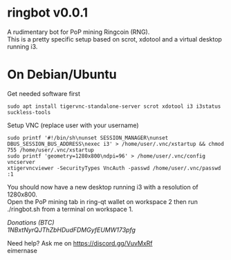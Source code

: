 # ringbot v0.0.1
A rudimentary bot for PoP mining Ringcoin (RNG).  
This is a pretty specific setup based on scrot, xdotool and a virtual desktop running i3.

# On Debian/Ubuntu
Get needed software first  
```
sudo apt install tigervnc-standalone-server scrot xdotool i3 i3status suckless-tools
```

Setup VNC  (replace user with your username)  
```
sudo printf '#!/bin/sh\nunset SESSION_MANAGER\nunset DBUS_SESSION_BUS_ADDRESS\nexec i3' > /home/user/.vnc/xstartup && chmod 755 /home/user/.vnc/xstartup  
sudo printf 'geometry=1280x800\ndpi=96' > /home/user/.vnc/config  
vncserver  
xtigervncviewer -SecurityTypes VncAuth -passwd /home/user/.vnc/passwd :1
```

You should now have a new desktop running i3 with a resolution of 1280x800.  
Open the PoP mining tab in ring-qt wallet on workspace 2 then run ./ringbot.sh from a terminal on workspace 1.

*Donations (BTC)  
1NBxtNyrQJThZbHDudFDMGyfEUMW173pfg*

Need help? Ask me on https://discord.gg/VuvMxRf  
eimernase

